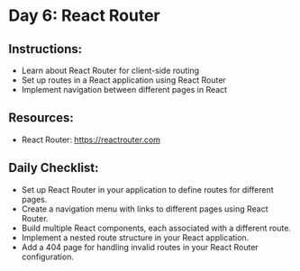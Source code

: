 # Day 6: React Router

## Instructions:

- Learn about React Router for client-side routing
- Set up routes in a React application using React Router
- Implement navigation between different pages in React

## Resources:

- React Router: https://reactrouter.com

## Daily Checklist:

- Set up React Router in your application to define routes for different pages.
- Create a navigation menu with links to different pages using React Router.
- Build multiple React components, each associated with a different route.
- Implement a nested route structure in your React application.
- Add a 404 page for handling invalid routes in your React Router configuration.
